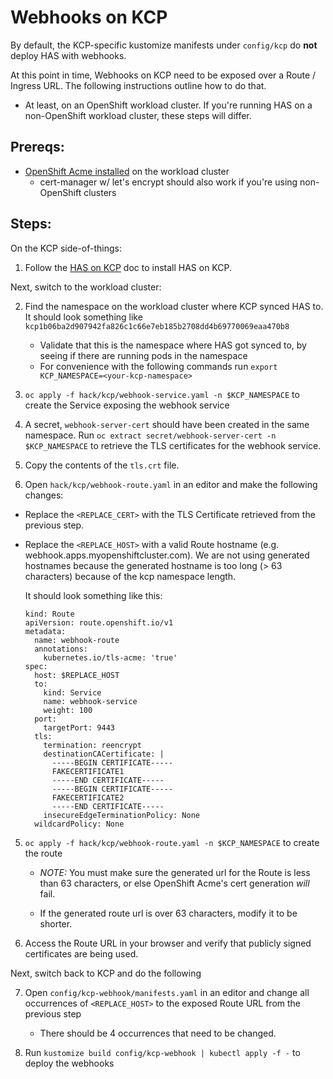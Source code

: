 # Webhooks on KCP

By default, the KCP-specific kustomize manifests under `config/kcp` do **not** deploy HAS with webhooks. 

At this point in time, Webhooks on KCP need to be exposed over a Route / Ingress URL. The following instructions outline how to do that.

  - At least, on an OpenShift workload cluster. If you're running HAS on a non-OpenShift workload cluster, these steps will differ.

## Prereqs:

- [OpenShift Acme installed](https://developer.ibm.com/tutorials/secure-red-hat-openshift-routes-with-lets-encrypt) on the workload cluster
  - cert-manager w/ let's encrypt should also work if you're using non-OpenShift clusters

## Steps:

On the KCP side-of-things:

1) Follow the [HAS on KCP](./kcp.md) doc to install HAS on KCP.

Next, switch to the workload cluster:

2) Find the namespace on the workload cluster where KCP synced HAS to. It should look something like `kcp1b06ba2d907942fa826c1c66e7eb185b2708dd4b69770069eaa470b8`

   - Validate that this is the namespace where HAS got synced to, by seeing if there are running pods in the namespace
   - For convenience with the following commands run `export KCP_NAMESPACE=<your-kcp-namespace>`

2) `oc apply -f hack/kcp/webhook-service.yaml -n $KCP_NAMESPACE` to create the Service exposing the webhook service

3) A secret, `webhook-server-cert` should have been created in the same namespace. Run `oc extract secret/webhook-server-cert -n $KCP_NAMESPACE` to retrieve the TLS certificates for the webhook service.

4) Copy the contents of the `tls.crt` file.

5) Open `hack/kcp/webhook-route.yaml` in an editor and make the following changes: 
  - Replace the `<REPLACE_CERT>` with the TLS Certificate retrieved from the previous step. 
  - Replace the `<REPLACE_HOST>` with a valid Route hostname (e.g. webhook.apps.myopenshiftcluster.com). We are not using generated hostnames because the generated hostname is too long (> 63 characters) because of the kcp namespace length.
  
    It should look something like this:
   
    ```
    kind: Route
    apiVersion: route.openshift.io/v1
    metadata:
      name: webhook-route
      annotations:
        kubernetes.io/tls-acme: 'true'
    spec:
      host: $REPLACE_HOST
      to:
        kind: Service
        name: webhook-service
        weight: 100
      port:
        targetPort: 9443
      tls:
        termination: reencrypt
        destinationCACertificate: |
          -----BEGIN CERTIFICATE-----
          FAKECERTIFICATE1
          -----END CERTIFICATE-----
          -----BEGIN CERTIFICATE-----
          FAKECERTIFICATE2
          -----END CERTIFICATE-----
        insecureEdgeTerminationPolicy: None
      wildcardPolicy: None
      ```
    
5) `oc apply -f hack/kcp/webhook-route.yaml -n $KCP_NAMESPACE` to create the route
  
    - *NOTE:* You must make sure the generated url for the Route is less than 63 characters, or else OpenShift Acme's cert generation *will* fail. 
  
    - If the generated route url is over 63 characters, modify it to be shorter.

6) Access the Route URL in your browser and verify that publicly signed certificates are being used.

Next, switch back to KCP and do the following

7) Open `config/kcp-webhook/manifests.yaml` in an editor and change all occurrences of `<REPLACE_HOST>` to the exposed Route URL from the previous step

    - There should be 4 occurrences that need to be changed.

8) Run `kustomize build config/kcp-webhook | kubectl apply -f -` to deploy the webhooks
